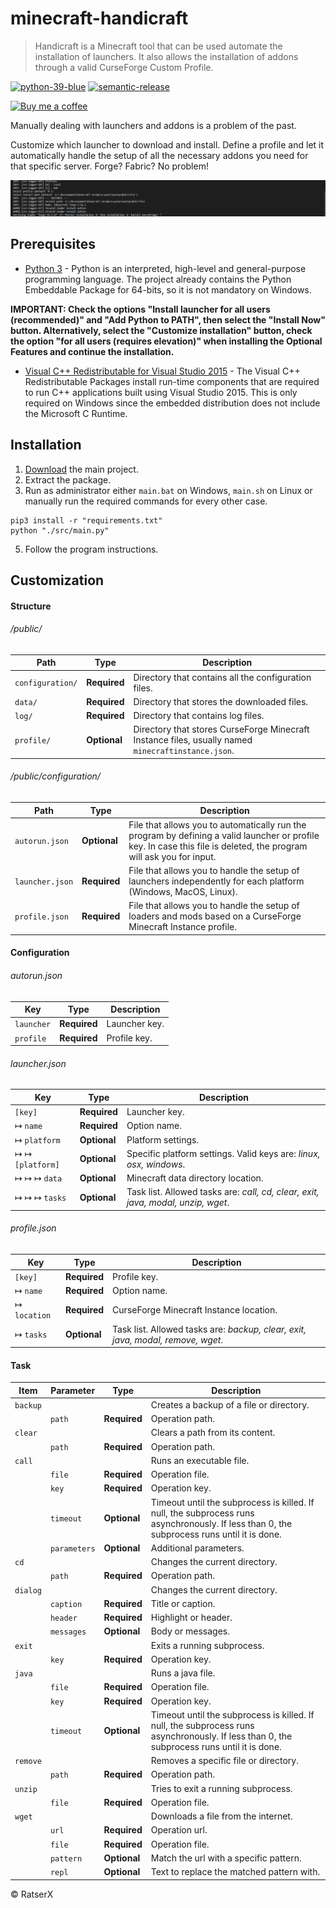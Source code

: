 
# minecraft-handicraft

> Handicraft is a Minecraft tool that can be used automate the installation of launchers. It also allows the installation of addons through a valid CurseForge Custom Profile.

[![python-39-blue](https://img.shields.io/badge/python-v3.9-blue)](https://www.python.org/) [![semantic-release](https://img.shields.io/badge/%20%20%F0%9F%93%A6%F0%9F%9A%80-semantic--release-e10079.svg)](https://github.com/semantic-release/semantic-release)

[![Buy me a coffee](https://www.buymeacoffee.com/assets/img/guidelines/download-assets-sm-2.svg)](https://www.buymeacoffee.com/Ratser)

Manually dealing with launchers and addons is a problem of the past.

Customize which launcher to download and install. Define a profile and let it automatically handle the setup of all the necessary addons you need for that specific server. Forge? Fabric? No problem!

![Handicraft](https://raw.githubusercontent.com/RatserX/ratserx.github.io/master/public/images/minecraft-instance-analyzer.gif)

## Prerequisites

*  [Python 3](https://www.python.org/downloads/) - Python is an interpreted, high-level and general-purpose programming language. The project already contains the Python Embeddable Package for 64-bits, so it is not mandatory on Windows.

**IMPORTANT: Check the options "Install launcher for all users (recommended)" and "Add Python to PATH", then select the "Install Now" button. Alternatively, select the "Customize installation" button, check the option "for all users (requires elevation)" when installing the Optional Features and continue the installation.**

*  [Visual C++ Redistributable for Visual Studio 2015](https://www.microsoft.com/en-us/download/details.aspx?id=48145) - The Visual C++ Redistributable Packages install run-time components that are required to run C++ applications built using Visual Studio 2015. This is only required on Windows since the embedded distribution does not include the Microsoft C Runtime.

## Installation

1.  [Download](https://github.com/RatserX/minecraft-handicraft/archive/main.zip) the main project.
2. Extract the package.
3. Run as administrator either `main.bat` on Windows, `main.sh` on Linux or manually run the required commands for every other case.
```shell
pip3 install -r "requirements.txt"
python "./src/main.py"
```
5. Follow the program instructions.

## Customization

#### Structure

###### /public/

| Path | Type | Description |
| ------------ | ------------ | ------------ |
| `configuration/` | **Required** | Directory that contains all the configuration files. |
| `data/` | **Required** | Directory that stores the downloaded files. |
| `log/` | **Required** | Directory that contains log files. |
| `profile/` | **Optional** | Directory that stores CurseForge Minecraft Instance files, usually named `minecraftinstance.json`. |

###### /public/configuration/

| Path | Type | Description |
| ------------ | ------------ | ------------ |
| `autorun.json` | **Optional** | File that allows you to automatically run the program by defining a valid launcher or profile key. In case this file is deleted, the program will ask you for input. |
| `launcher.json` | **Required** | File that allows you to handle the setup of launchers independently for each platform (Windows, MacOS, Linux). |
| `profile.json` | **Required** | File that allows you to handle the setup of loaders and mods based on a CurseForge Minecraft Instance profile. |

#### Configuration

###### autorun.json

| Key | Type | Description |
| ------------ | ------------ | ------------ |
| `launcher` | **Required** | Launcher key. |
| `profile` | **Required** | Profile key. |

###### launcher.json

| Key | Type | Description |
| ------------ | ------------ | ------------ |
| `[key]` | **Required** | Launcher key. |
| ↦ `name` | **Required** | Option name. |
| ↦ `platform` | **Optional** | Platform settings. |
| ↦ ↦ `[platform]` | **Optional** | Specific platform settings. Valid keys are: *linux, osx, windows*. |
| ↦ ↦ ↦ `data` | **Optional** | Minecraft data directory location. |
| ↦ ↦ ↦ `tasks` | **Optional** | Task list. Allowed tasks are: *call, cd, clear, exit, java, modal, unzip, wget*. |

###### profile.json

| Key | Type | Description |
| ------------ | ------------ | ------------ |
| `[key]` | **Required** | Profile key. |
| ↦ `name` | **Required** | Option name. |
| ↦ `location` | **Required** | CurseForge Minecraft Instance location. |
| ↦ `tasks` | **Optional** | Task list. Allowed tasks are: *backup, clear, exit, java, modal, remove, wget*. |

#### Task

| Item | Parameter | Type | Description |
| ------------ | ------------ | ------------ | ------------ |
| `backup` |  |  | Creates a backup of a file or directory. |
|  | `path` | **Required** | Operation path. |
| `clear` |  |  | Clears a path from its content. |
|  | `path` | **Required** | Operation path. |
| `call` |  |  | Runs an executable file. |
|  | `file` | **Required** | Operation file. |
|  | `key` | **Required** | Operation key. |
|  | `timeout` | **Optional** | Timeout until the subprocess is killed. If null, the subprocess runs asynchronously. If less than 0, the subprocess runs until it is done. |
|  | `parameters` | **Optional** | Additional parameters. |
| `cd` |  |  | Changes the current directory. |
|  | `path` | **Required** | Operation path. |
| `dialog` |  |  | Changes the current directory. |
|  | `caption` | **Required** | Title or caption. |
|  | `header` | **Required** | Highlight or header. |
|  | `messages` | **Optional** | Body or messages. |
| `exit` |  |  | Exits a running subprocess. |
|  | `key` | **Required** | Operation key. |
| `java` |  |  | Runs a java file. |
|  | `file` | **Required** | Operation file. |
|  | `key` | **Required** | Operation key. |
|  | `timeout` | **Optional** | Timeout until the subprocess is killed. If null, the subprocess runs asynchronously. If less than 0, the subprocess runs until it is done. |
| `remove` |  |  | Removes a specific file or directory. |
|  | `path` | **Required** | Operation path. |
| `unzip` |  |  | Tries to exit a running subprocess. |
|  | `file` | **Required** | Operation file. |
| `wget` |  |  | Downloads a file from the internet. |
|  | `url` | **Required** | Operation url. |
|  | `file` | **Required** | Operation file. |
|  | `pattern` | **Optional** |  Match the url with a specific pattern. |
|  | `repl` | **Optional** | Text to replace the matched pattern with. |

© RatserX
